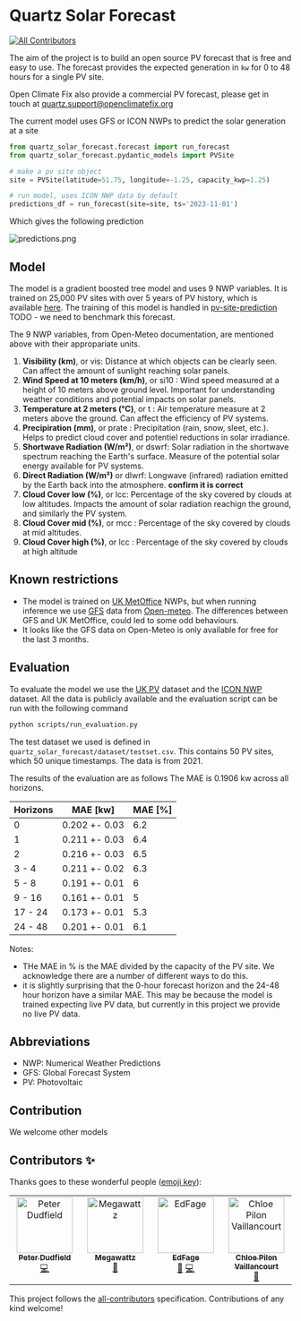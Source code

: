 # Quartz Solar Forecast
<!-- ALL-CONTRIBUTORS-BADGE:START - Do not remove or modify this section -->
[![All Contributors](https://img.shields.io/badge/all_contributors-4-orange.svg?style=flat-square)](#contributors-)
<!-- ALL-CONTRIBUTORS-BADGE:END -->

The aim of the project is to build an open source PV forecast that is free and easy to use.
The forecast provides the expected generation in `kw` for 0 to 48 hours for a single PV site.

Open Climate Fix also provide a commercial PV forecast, please get in touch at quartz.support@openclimatefix.org

The current model uses GFS or ICON NWPs to predict the solar generation at a site

```python
from quartz_solar_forecast.forecast import run_forecast
from quartz_solar_forecast.pydantic_models import PVSite

# make a pv site object
site = PVSite(latitude=51.75, longitude=-1.25, capacity_kwp=1.25)

# run model, uses ICON NWP data by default
predictions_df = run_forecast(site=site, ts='2023-11-01')
```

Which gives the following prediction

![predictions.png](predictions.png)

## Model

The model is a gradient boosted tree model and uses 9 NWP variables.
It is trained on 25,000 PV sites with over 5 years of PV history, which is available [here](https://huggingface.co/datasets/openclimatefix/uk_pv).
The training of this model is handled in [pv-site-prediction](https://github.com/openclimatefix/pv-site-prediction)
TODO - we need to benchmark this forecast. 

The 9 NWP variables, from Open-Meteo documentation, are mentioned above with their appropariate units. 

1. **Visibility (km)**, or vis: Distance at which objects can be clearly seen. Can affect the amount of sunlight reaching solar panels.
2. **Wind Speed at 10 meters (km/h)**, or si10 : Wind speed measured at a height of 10 meters above ground level. Important for understanding weather conditions and potential impacts on solar panels.
3. **Temperature at 2 meters (°C)**, or t : Air temperature measure at 2 meters above the ground. Can affect the efficiency of PV systems. 
4. **Precipiration (mm)**, or prate : Precipitation (rain, snow, sleet, etc.). Helps to predict cloud cover and potentiel reductions in solar irradiance. 
5. **Shortwave Radiation (W/m²)**, or dswrf: Solar radiation in the shortwave spectrum reaching the Earth's surface. Measure of the potential solar energy available for PV systems. 
6. **Direct Radiation (W/m²)** or dlwrf: Longwave (infrared) radiation emitted by the Earth back into the atmosphere. **confirm it is correct**
7. **Cloud Cover low (%)**, or lcc: Percentage of the sky covered by clouds at low altitudes. Impacts the amount of solar radiation reachign the ground, and similarly the PV system.
8. **Cloud Cover mid (%)**, or mcc : Percentage of the sky covered by clouds at mid altitudes. 
9. **Cloud Cover high (%)**, or lcc : Percentage of the sky covered by clouds at high altitude



## Known restrictions

- The model is trained on [UK MetOffice](https://www.metoffice.gov.uk/services/data/met-office-weather-datahub) NWPs, but when running inference we use [GFS](https://www.ncei.noaa.gov/products/weather-climate-models/global-forecast) data from [Open-meteo](https://open-meteo.com/). The differences between GFS and UK MetOffice, could led to some odd behaviours.
- It looks like the GFS data on Open-Meteo is only available for free for the last 3 months. 

## Evaluation

To evaluate the model we use the [UK PV](https://huggingface.co/datasets/openclimatefix/uk_pv) dataset and the [ICON NWP](https://huggingface.co/datasets/openclimatefix/dwd-icon-eu) dataset.
All the data is publicly available and the evaluation script can be run with the following command

```bash
python scripts/run_evaluation.py
```

The test dataset we used is defined in `quartz_solar_forecast/dataset/testset.csv`. 
This contains 50 PV sites, which 50 unique timestamps. The data is from 2021. 

The results of the evaluation are as follows
The MAE is 0.1906 kw across all horizons. 

| Horizons | MAE [kw]      | MAE [%] |
|----------|---------------| ------- |
| 0        | 0.202 +- 0.03 | 6.2 |
| 1        | 0.211 +- 0.03 | 6.4 |
| 2        | 0.216 +- 0.03 | 6.5 |
| 3 - 4    | 0.211 +- 0.02 |6.3 |
| 5 - 8    | 0.191 +- 0.01 | 6 |
| 9 - 16   | 0.161 +- 0.01 | 5 |
| 17 - 24  | 0.173 +- 0.01 | 5.3 |
| 24 - 48  | 0.201 +- 0.01 | 6.1 |


Notes: 
- THe MAE in % is the MAE divided by the capacity of the PV site. We acknowledge there are a number of different ways to do this. 
- it is slightly surprising that the 0-hour forecast horizon and the 24-48 hour horizon have a similar MAE.
This may be because the model is trained expecting live PV data, but currently in this project we provide no live PV data. 

## Abbreviations

- NWP: Numerical Weather Predictions
- GFS: Global Forecast System
- PV: Photovoltaic

## Contribution

We welcome other models

## Contributors ✨

Thanks goes to these wonderful people ([emoji key](https://allcontributors.org/docs/en/emoji-key)):

<!-- ALL-CONTRIBUTORS-LIST:START - Do not remove or modify this section -->
<!-- prettier-ignore-start -->
<!-- markdownlint-disable -->
<table>
  <tbody>
    <tr>
      <td align="center" valign="top" width="14.28%"><a href="https://github.com/peterdudfield"><img src="https://avatars.githubusercontent.com/u/34686298?v=4?s=100" width="100px;" alt="Peter Dudfield"/><br /><sub><b>Peter Dudfield</b></sub></a><br /><a href="https://github.com/openclimatefix/Open-Source-Quartz-Solar-Forecast/commits?author=peterdudfield" title="Code">💻</a></td>
      <td align="center" valign="top" width="14.28%"><a href="https://github.com/zakwatts"><img src="https://avatars.githubusercontent.com/u/47150349?v=4?s=100" width="100px;" alt="Megawattz"/><br /><sub><b>Megawattz</b></sub></a><br /><a href="#ideas-zakwatts" title="Ideas, Planning, & Feedback">🤔</a></td>
      <td align="center" valign="top" width="14.28%"><a href="https://github.com/EdFage"><img src="https://avatars.githubusercontent.com/u/87755165?v=4?s=100" width="100px;" alt="EdFage"/><br /><sub><b>EdFage</b></sub></a><br /><a href="https://github.com/openclimatefix/Open-Source-Quartz-Solar-Forecast/commits?author=EdFage" title="Documentation">📖</a> <a href="https://github.com/openclimatefix/Open-Source-Quartz-Solar-Forecast/commits?author=EdFage" title="Code">💻</a></td>
      <td align="center" valign="top" width="14.28%"><a href="https://github.com/chloepilonv"><img src="https://avatars.githubusercontent.com/u/136987461?v=4?s=100" width="100px;" alt="Chloe Pilon Vaillancourt"/><br /><sub><b>Chloe Pilon Vaillancourt</b></sub></a><br /><a href="https://github.com/openclimatefix/Open-Source-Quartz-Solar-Forecast/commits?author=chloepilonv" title="Documentation">📖</a></td>
    </tr>
  </tbody>
</table>

<!-- markdownlint-restore -->
<!-- prettier-ignore-end -->

<!-- ALL-CONTRIBUTORS-LIST:END -->

This project follows the [all-contributors](https://github.com/all-contributors/all-contributors) specification. Contributions of any kind welcome!

